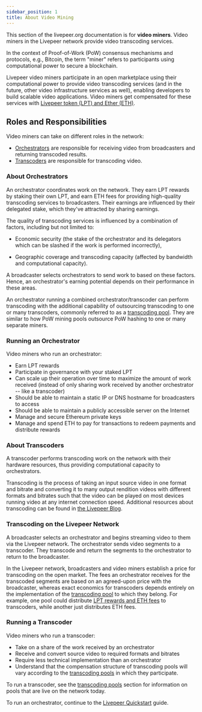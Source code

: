 ```yaml
---
sidebar_position: 1
title: About Video Mining
---
```


This section of the livepeer.org documentation is for **video miners**. Video miners in the Livepeer network provide video transcoding services.

In the context of Proof-of-Work (PoW) consensus mechanisms and protocols, e.g., Bitcoin, the term "miner" refers to participants using computational power to secure a blockchain. 

Livepeer video miners participate in an open marketplace using their computational power to provide video transcoding services (and in the future, other video infrastructure services as well), enabling developers to build scalable video applications. Video miners get compensated for these services with [Livepeer token (LPT) and Ether (ETH)](/video-miners/core-concepts/earnings#fees). 

## Roles and Responsibilities

Video miners can take on different roles in the network:

- [Orchestrators](/video-miners/#about-orchestrators) are responsible for receiving video from broadcasters and returning transcoded results.
- [Transcoders](/video-miners/#about-transcoders) are responsible for transcoding video.

### About Orchestrators 

An orchestrator coordinates work on the network. They earn LPT rewards by staking their own LPT, and earn ETH fees for providing high-quality transcoding services to broadcasters. Their earnings are influenced by their delegated stake, which they've attracted by sharing earnings.

The quality of transcoding services is influenced by a combination of factors, including but not limited to: 

- Economic security (the stake of the orchestrator and its delegators which can be slashed if the work is performed incorrectly), 

- Geographic coverage and transcoding capacity (affected by bandwidth and computational capacity).

A broadcaster selects orchestrators to send work to based on these factors. Hence, an orchestrator's earning potential depends on their performance in these areas.

An orchestrator running a combined orchestrator/transcoder can perform transcoding with the additional capability of outsourcing transcoding to one or many transcoders, commonly referred to as a [transcoding pool](/video-miners/core-concepts/pools). They are similar to how PoW mining pools outsource PoW hashing to one or many separate miners. 

### Running an Orchestrator

Video miners who run an orchestrator:

- Earn LPT rewards
- Participate in governance with your staked LPT
- Can scale up their operation over time to maximize the amount of work received (instead of only sharing work received by another orchestrator -- like a transcoder)
- Should be able to maintain a static IP or DNS hostname for broadcasters to access
- Should be able to maintain a publicly accessible server on the Internet
- Manage and secure Ethereum private keys
- Manage and spend ETH to pay for transactions to redeem payments and distribute rewards

### About Transcoders

A transcoder performs transcoding work on the network with their hardware resources, thus providing computational capacity to orchestrators. 

Transcoding is the process of taking an input source video in one format and bitrate and converting it to many output rendition videos with different formats and bitrates such that the video can be played on most devices running video at any internet connection speed. Additional resources about transcoding can be found in [the Livepeer Blog](https://livepeer.com/blog/intro-to-transcoding).

### Transcoding on the Livepeer Network

A broadcaster selects an orchestrator and begins streaming video to them via the Livepeer network. The orchestrator sends video segments to a transcoder. They transcode and return the segments to the orchestrator to return to the broadcaster.  

In the Livepeer network, broadcasters and video miners establish a price for transcoding on the open market. The fees an orchestrator receives for the transcoded segments are based on an agreed-upon price with the broadcaster, whereas exact economics for transcoders depends entirely on the implementation of the [transcoding pool](/video-miners/core-concepts/pools) to which they belong. For example, one pool could distribute [LPT rewards and ETH fees](/video-miners/core-concepts/earnings#fees) to transcoders, while another just distributes ETH fees. 

### Running a Transcoder

Video miners who run a transcoder:

- Take on a share of the work received by an orchestrator
- Receive and convert source video to required formats and bitrates
- Require less technical implementation than an orchestrator
- Understand that the compensation structure of transcoding pools will vary according to the [transcoding pools](/video-miners/core-concepts/pools) in which they participate.

To run a transcoder, see the
[transcoding pools](/video-miners/core-concepts/pools) section for information on pools that are live on the network today.

To run an orchestrator, continue to the [Livepeer Quickstart](/video-miners/getting-started/getting-started.md) guide.

<!-- ## Quick Access

<DocsCardsContainer>
  <DocsCard
    key={1}
    title="Getting Started"
    description="A hands-on introduction to Livepeer for video miners. Recommended for all new
users."
    href="/docs/video-miners/getting-started/"
  />
  <DocsCard
    key={2}
    title="How-to Guides"
    description="Practical step-by-step guides to help you achieve a specific goal. Most useful
when you're trying to get something done."
    href="/docs/video-miners/guides/"
  />
  <DocsCard
    key={3}
    title="Core Concepts"
    description="Big-picture explanations of higher-level video mining concepts. Most useful for building understanding of a particular topic."
    href="/docs/video-miners/core-concepts/"
  />
  <DocsCard
    key={4}
    title="Reference"
    description="Covers tools, components, commands and resources. Most useful when you need detailed information about video miner APIs."
    href="/docs/video-miners/reference/"
  />
</DocsCardsContainer> -->